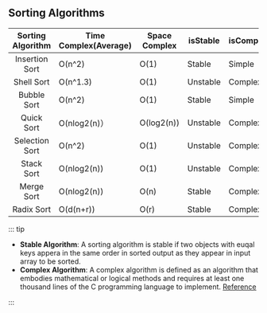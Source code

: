 ## Sorting Algorithms 
| Sorting Algorithm | Time Complex(Average) | Space Complex | isStable | isComplex |
|:-----------------:|-----------------------|---------------|----------|-----------|
| Insertion Sort    | O(n^2)                | O(1)          | Stable   | Simple    |
| Shell Sort        | O(n^1.3)              | O(1)          | Unstable | Complex   |
| Bubble Sort       | O(n^2)                | O(1)          | Stable   | Simple    |
| Quick Sort        | O(nlog2(n)）          | O(log2(n))    | Unstable | Complex   |
| Selection Sort    | O(n^2)                | O(1)          | Unstable | Complex   |
| Stack Sort        | O(nlog2(n))           | O(1)          | Unstable | Complex   |
| Merge Sort        | O(nlog2(n))           | O(n)          | Stable   | Complex   |
| Radix Sort        | O(d(n+r))             | O(r)          | Stable   | Complex   |
::: tip 
- **Stable Algorithm**: A sorting algorithm is stable if two objects with euqal keys appera in the same order in sorted output as they appear in input array to be sorted.
- **Complex Algorithm**: A complex algorithm is defined as an algorithm that embodies mathematical or logical methods and requires at least one thousand lines of the C programming language to implement. [Reference](https://mathblog.com/complex-algorithm-research-and-development-harder-than-many-think/)

:::